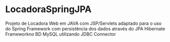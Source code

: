# LocadoraSpringJPA
 Projeto de Locadora Web em JAVA com JSP/Servlets adaptado para o uso do Spring Framework com persistência dos dados através do JPA Hibernate Frameworkno BD MySQL utilizando JDBC Connector

